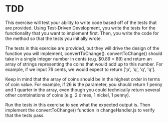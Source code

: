 # TDD

This exercise will test your ability to write code based off of the tests that are provided. Using Test-Driven Development, you write the tests for the functionality that you want to implement first. Then, you write the code for the method so that the tests you initially wrote.

The tests in this exercise are provided, but they will drive the design of the function you will implement, convertToChange\(\). convertToChange\(\) should take in a single integer number in cents \(e.g. $0.89 = 89\) and return an array of strings representing the coins that would add up to this number. For example, if we input 76 cents, we would expect to return \['p', 'q', 'q', 'q'\].

Keep in mind that the array of coins should be in the highest order in terms of coin value. For example, if 26 is the parameter, you should return 1 penny and 1 quarter in the array, even though you could technically return several other combinations of coins \(e.g. 2 dimes, 1 nickel, 1 penny\).

Run the tests in this exercise to see what the expected output is. Then implement the convertToChange\(\) function in changeHandler.js to verify that the tests pass.

